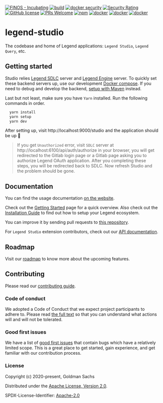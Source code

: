 [![FINOS - Incubating](https://cdn.jsdelivr.net/gh/finos/contrib-toolbox@master/images/badge-incubating.svg)](https://finosfoundation.atlassian.net/wiki/display/FINOS/Incubating)
[![build](https://img.shields.io/github/workflow/status/finos/legend-studio/Check%20Build)](https://github.com/finos/legend-studio/actions/workflows/check-build.yml)
[![docker security](https://img.shields.io/github/workflow/status/finos/legend-studio/Check%20Docker?label=docker%20security)](https://github.com/finos/legend-studio/actions/workflows/check-docker.yml)
[![Security Rating](https://sonarcloud.io/api/project_badges/measure?project=legend-studio&metric=security_rating&token=1649412014267d7d7a6833643cb3133afe0137b0)](https://sonarcloud.io/dashboard?id=legend-studio)
[![GitHub license](https://img.shields.io/badge/License-Apache_2.0-blue.svg)](https://github.com/finos/legend-studio/blob/master/LICENSE)
[![PRs Welcome](https://img.shields.io/badge/PRs-welcome-brightgreen.svg)](https://github.com/finos/legend-studio/blob/master/CONTRIBUTING.md)
[![npm](https://img.shields.io/npm/v/@finos/legend-application-studio-bootstrap)](https://www.npmjs.com/package/@finos/legend-application-studio-bootstrap)
[![docker](https://img.shields.io/docker/v/finos/legend-studio?label=finos%2Flegend-studio&logo=docker&logoColor=docker&sort=semver)](https://hub.docker.com/r/finos/legend-studio)
[![docker](https://img.shields.io/docker/v/finos/legend-query?label=finos%2Flegend-query&logo=docker&logoColor=docker&sort=semver)](https://hub.docker.com/r/finos/legend-query)
[![docker](https://img.shields.io/docker/v/finos/legend-taxonomy?label=finos%2Flegend-taxonomy&logo=docker&logoColor=docker&sort=semver)](https://hub.docker.com/r/finos/legend-taxonomy)

# legend-studio

The codebase and home of Legend applications: `Legend Studio`, `Legend Query`, etc.

## Getting started

Studio relies [Legend SDLC](https://github.com/finos/legend-sdlc) server and [Legend Engine](https://github.com/finos/legend-engine) server. To quickly set these backend servers up, use our development [Docker compose](./fixtures/legend-docker-setup/studio-dev-setup/README.md). If you need to debug and develop the backend, [setup with Maven](https://legend.finos.org/docs/getting-started/installation-guide#maven-install) instead.

Last but not least, make sure you have `Yarn` installed. Run the following commands in order.

```bash
  yarn install
  yarn setup
  yarn dev
```

After setting up, visit http://localhost:9000/studio and the application should be up :tada:

> If you get `Unauthorized` error, visit `SDLC` server at http://localhost:6100/api/auth/authorize in your browser, you will get redirected to the Gitlab login page or a Gitlab page asking you to authorize Legend OAuth application. After you completing these steps, you will be redirected back to SDLC. Now refresh Studio and the problem should be gone.

## Documentation

You can find the usage documentation [on the website](https://legend.finos.org/).

Check out the [Getting Started](https://legend.finos.org/docs/getting-started/introduction-to-legend) page for a quick overview. Also check out the [Installation Guide](https://legend.finos.org/docs/getting-started/installation-guide) to find out how to setup your Legend ecosystem.

You can improve it by sending pull requests to [this repository](https://github.com/finos/legend).

For `Legend Studio` extension contributors, check out our [API documentation](https://finos.github.io/legend-studio/).

## Roadmap

Visit our [roadmap](https://github.com/finos/legend#roadmap) to know more about the upcoming features.

## Contributing

Please read our [contributing guide](./CONTRIBUTING.md).

### Code of conduct

We adopted a Code of Conduct that we expect project participants to adhere to. Please read [the full text](./CODE_OF_CONDUCT.md) so that you can understand what actions will and will not be tolerated.

### Good first issues

We have a list of [good first issues](https://github.com/finos/legend-studio/labels/good%20first%20issue) that contain bugs which have a relatively limited scope. This is a great place to get started, gain experience, and get familiar with our contribution process.

### License

Copyright (c) 2020-present, Goldman Sachs

Distributed under the [Apache License, Version 2.0](http://www.apache.org/licenses/LICENSE-2.0).

SPDX-License-Identifier: [Apache-2.0](https://spdx.org/licenses/Apache-2.0)
